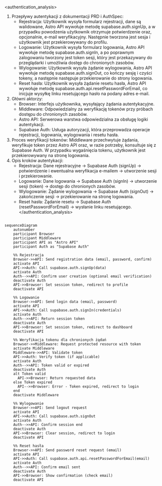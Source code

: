 <authentication_analysis>
1. Przepływy autentykacji z dokumentacji PRD i AuthSpec:
   - Rejestracja: Użytkownik wysyła formularz rejestracji, dane są walidowane, Astro API wywołuje metodę supabase.auth.signUp, a w przypadku powodzenia użytkownik otrzymuje potwierdzenie oraz, opcjonalnie, e-mail weryfikacyjny. Następnie tworzona jest sesja i użytkownik jest przekierowywany do profilu.
   - Logowanie: Użytkownik wysyła formularz logowania, Astro API wywołuje metodę supabase.auth.signIn, a po poprawnym zalogowaniu tworzony jest token sesji, który jest przekazywany do przeglądarki i umożliwia dostęp do chronionych zasobów.
   - Wylogowanie: Użytkownik wysyła żądanie wylogowania, Astro API wywołuje metodę supabase.auth.signOut, co kończy sesję i czyści tokeny, a następnie następuje przekierowanie do strony logowania.
   - Reset hasła: Użytkownik wysyła żądanie resetu hasła, Astro API wywołuje metodę supabase.auth.api.resetPasswordForEmail, co inicjuje wysyłkę linku resetującego hasło na podany adres e-mail.
2. Główni aktorzy:
   - Browser: Interfejs użytkownika, wysyłający żądania autentykacyjne.
   - Middleware: Odpowiedzialny za weryfikację tokenów przy próbach dostępu do chronionych zasobów.
   - Astro API: Serwerowa warstwa odpowiedzialna za obsługę logiki autentykacji.
   - Supabase Auth: Usługa autoryzacji, która przeprowadza operacje rejestracji, logowania, wylogowania i resetu hasła.
3. Proces weryfikacji tokenów: Middleware przechwytuje żądania, weryfikuje token przez Astro API oraz, w razie potrzeby, konsultuje się z Supabase Auth. W przypadku wygaśnięcia tokenu, użytkownik jest przekierowywany na stronę logowania.
4. Opis kroków autentykacji:
   - Rejestracja: Dane rejestracyjne → Supabase Auth (signUp) → potwierdzenie i ewentualna weryfikacja e-mailem → utworzenie sesji i przekierowanie.
   - Logowanie: Dane logowania → Supabase Auth (signIn) → utworzenie sesji (token) → dostęp do chronionych zasobów.
   - Wylogowanie: Żądanie wylogowania → Supabase Auth (signOut) → zakończenie sesji → przekierowanie na stronę logowania.
   - Reset hasła: Żądanie resetu → Supabase Auth (resetPasswordForEmail) → wysłanie linku resetującego.
</authentication_analysis>

##


```mermaid
sequenceDiagram
    autonumber
    participant Browser
    participant Middleware
    participant API as "Astro API"
    participant Auth as "Supabase Auth"

    %% Rejestracja
    Browser->>API: Send registration data (email, password, confirm)
    activate API
    API->>Auth: Call supabase.auth.signUp(data)
    activate Auth
    Auth-->>API: Confirm user creation (optional email verification)
    deactivate Auth
    API->>Browser: Set session token, redirect to profile
    deactivate API

    %% Logowanie
    Browser->>API: Send login data (email, password)
    activate API
    API->>Auth: Call supabase.auth.signIn(credentials)
    activate Auth
    Auth-->>API: Return session token
    deactivate Auth
    API->>Browser: Set session token, redirect to dashboard
    deactivate API

    %% Weryfikacja tokenu dla chronionych żądań
    Browser->>Middleware: Request protected resource with token
    activate Middleware
    Middleware->>API: Validate token
    API->>Auth: Verify token (if applicable)
    activate Auth
    Auth-->>API: Token valid or expired
    deactivate Auth
    alt Token valid
      API->>Browser: Return requested data
    else Token expired
      API-->>Browser: Error - Token expired, redirect to login
    end
    deactivate Middleware

    %% Wylogowanie
    Browser->>API: Send logout request
    activate API
    API->>Auth: Call supabase.auth.signOut
    activate Auth
    Auth-->>API: Confirm session end
    deactivate Auth
    API->>Browser: Clear session, redirect to login
    deactivate API

    %% Reset hasła
    Browser->>API: Send password reset request (email)
    activate API
    API->>Auth: Call supabase.auth.api.resetPasswordForEmail(email)
    activate Auth
    Auth-->>API: Confirm email sent
    deactivate Auth
    API->>Browser: Show confirmation (check email)
    deactivate API
```
